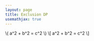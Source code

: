 ```yaml
---
layout: page
title: Exclusion DP
usemathjax: true
---
```


\\( a^2 + b^2 = c^2 \\)
\\[ a^2 + b^2 = c^2 \\]

 